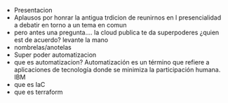 - Presentacion
- Aplausos por honrar la antigua trdicion de reunirnos en l presencialidad a debatir en torno a un tema en comun
- pero antes una pregunta.... la cloud publica te da superpoderes ¿quien est de acuerdo? levante la mano
- nombrelas/anotelas
- Super poder automatizacion
- que es automatizacion?
Automatización es un término que refiere a aplicaciones de tecnología donde se minimiza la participación humana. IBM
- que es IaC
- que es terraform
